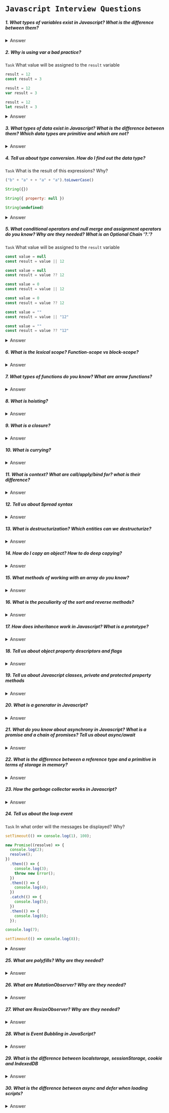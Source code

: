 # `Javascript Interview Questions`

##### 1. What types of variables exist in Javascript? What is the difference between them?

<details>
  <summary>Answer</summary>
  <ul>
    <li><b>let</b> - sets a variable whose value can be changed.</li>
    <li><b>const</b> - sets a variable with a constant value (a primitive value or a reference to an object cannot be changed).</li>
    <li><b>var</b> - sets a value similar to let, but the variable ignores scope and has a global scope. Using var is not recommended and is a bad practice. </li>
  </ul>
</details>

##### 2. Why is using var a bad practice?

`Task` What value will be assigned to the `result` variable

```js
result = 12
const result = 3
```

```js
result = 12
var result = 3
```

```js
result = 12
let result = 3
```

<details>
  <summary>Answer</summary>
  Var has a global scope, ignoring the block one, and is subject to hoisting, which leads to a difficult controlled logic
  
  <b>Task:</b> ReferenceError + TypeError - 12 - ReferenceError
</details>

##### 3. What types of data exist in Javascript? What is the difference between them? Which data types are primitive and which are not?

<details>
  <summary>Answer</summary>

  <h6>Primitive types</h6>
  <ul>
    <li><b>number</b> - numeric data type. Has special values Infinity, -Infinity and Nan (computational error)</li>
    <li><b>string</b> - data type for storing a set of characters (or character)</li>
    <li><b>boolean</b> - logical data type. Can be true/false </li>
    <li><b>symbol</b> - </li>
    <li><b>bigInt</b> - numeric data type for working with large numbers ( > 2<sup>53</sup>-1 and < -(2<sup>53</sup>-1))</li>
  </ul>

  <h6>Non-primitive types</h6>
  <ul>
    <li><b>object</b> - Reference data type. In Javascript, functions are also objects, but sometimes they are put into a separate data type.</li>
  </ul>


  <h6>Special values</h6>
  <ul>
    <li><b>null</b> - a special value that represents "nothing", "empty" or "value unknown" </li>
    <li><b>undefined</b> - a special value that represents "no value has been assigned"</li>
  </ul>

  <a href="https://developer.mozilla.org/en-US/docs/Web/JavaScript/Data_structures">https://developer.mozilla.org/en-US/docs/Web/JavaScript/Data_structures</a>
</details>

##### 4. Tell us about type conversion. How do I find out the data type?

`Task` What is the result of this expressions? Why?

```js
("b" + "a" + + "a" + "a").toLowerCase()
```

```js 
String({})
```

```js 
String({ property: null })
```

```js 
String(undefined)
```

<details>
  <summary>Answer</summary>
    Task: "banana" - [object Object] - [object Object] - "undefined"
</details>

##### 5. What conditional operators and null merge and assignment operators do you know? Why are they needed? What is an Optional Chain '?.'?

`Task` What value will be assigned to the `result` variable

```js
const value = null
const result = value || 12
```

```js
const value = null
const result = value ?? 12
```

```js
const value = 0
const result = value || 12
```

```js
const value = 0
const result = value ?? 12
```

```js
const value = ""
const result = value || "12"
```

```js
const value = ""
const result = value ?? "12"
```

<details>
  <summary>Answer</summary>
  Task: 12 - 12 | 12 - 0 | "12" - ""
</details>

##### 6. What is the lexical scope? Function-scope vs block-scope?

<details>
  <summary>Answer</summary>
</details>

##### 7. What types of functions do you know? What are arrow functions?

<details>
  <summary>Answer</summary>
</details>

##### 8. What is hoisting?

<details>
  <summary>Answer</summary>
</details>

##### 9. What is a closure?

<details>
  <summary>Answer</summary>
</details>

##### 10. What is currying?

<details>
  <summary>Answer</summary>
</details>

##### 11. What is context? What are call/apply/bind for? what is their difference?

<details>
  <summary>Answer</summary>
</details>

##### 12. Tell us about Spread syntax

<details>
  <summary>Answer</summary>
</details>

##### 13. What is destructurization? Which entities can we destructurize?

<details>
  <summary>Answer</summary>
</details>

##### 14. How do I copy an object? How to do deep copying?

<details>
  <summary>Answer</summary>
</details>

##### 15. What methods of working with an array do you know?

<details>
  <summary>Answer</summary>
</details>

##### 16. What is the peculiarity of the sort and reverse methods?

<details>
  <summary>Answer</summary>
</details>

##### 17. How does inheritance work in Javascript? What is a prototype?

<details>
  <summary>Answer</summary>
</details>

##### 18. Tell us about object property descriptors and flags

<details>
  <summary>Answer</summary>
</details>

##### 19. Tell us about Javascript classes, private and protected property methods

<details>
  <summary>Answer</summary>
</details>

##### 20. What is a generator in Javascript?

<details>
  <summary>Answer</summary>
</details>

##### 21. What do you know about asynchrony in Javascript? What is a promise and a chain of promises? Tell us about async/await

<details>
  <summary>Answer</summary>
</details>

##### 22. What is the difference between a reference type and a primitive in terms of storage in memory?

<details>
  <summary>Answer</summary>
  Primitive values and references to objects are stored on the stack, and the object itself is stored on the heap

  <img src="https://habrastorage.org/getpro/habr/post_images/f4f/806/f07/f4f806f0711516ff9175f1245948af72.png" />
</details>

##### 23. How the garbage collector works in Javascript?

<details>
  <summary>Answer</summary>
Memory management in JavaScript is performed automatically. In order for the garbage collector to delete an object and free up memory, the object must become unreachable (there are no references to it)

  <a href="https://developer.mozilla.org/en-US/docs/Web/JavaScript/Memory_management">https://developer.mozilla.org/en-US/docs/Web/JavaScript/Memory_management</a>
</details>

##### 24. Tell us about the loop event

`Task` In what order will the messages be displayed? Why?

```js
setTimeout(() => console.log(1), 100);

new Promise((resolve) => {
  console.log(2);
  resolve();
})
  .then(() => {
    console.log(3);
    throw new Error();
  })
  .then(() => {
    console.log(4);
  })
  .catch(() => {
    console.log(5);
  })
  .then(() => {
    console.log(6);
  });

console.log(7);

setTimeout(() => console.log(8));
```

<details>
  <summary>Answer</summary>
  Task: 2 - 7 - 3 - 5 - 6 - 8 - 1
</details>

##### 25. What are polyfills? Why are they needed?

<details>
  <summary>Answer</summary>
</details>

##### 26. What are MutationObserver? Why are they needed?

<details>
  <summary>Answer</summary>
</details>

##### 27. What are ResizeObserver? Why are they needed?

<details>
  <summary>Answer</summary>
</details>

##### 28. What is Event Bubbling in JavaScript?

<details>
  <summary>Answer</summary>
</details>

##### 29. What is the difference between localstorage, sessionStorage, cookie and IndexedDB

<details>
  <summary>Answer</summary>
</details>

##### 30. What is the difference between async and defer when loading scripts?

<details>
  <summary>Answer</summary>
</details>
